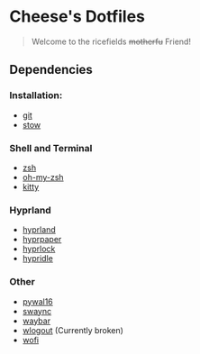 # Cheese's Dotfiles

> Welcome to the ricefields ~~motherfu~~ Friend!

## Dependencies

### Installation:

-   [git](https://git-scm.com/)
-   [stow](https://www.gnu.org/software/stow/)

### Shell and Terminal

-   [zsh](https://www.zsh.org/)
-   [oh-my-zsh](https://ohmyz.sh/)
-   [kitty](https://sw.kovidgoyal.net/kitty/)

### Hyprland

-   [hyprland](https://hyprland.org/)
-   [hyprpaper](https://github.com/hyprwm/hyprpaper)
-   [hyprlock](https://github.com/hyprwm/hyprlock)
-   [hypridle](https://github.com/hyprwm/hypridle)

### Other

-   [pywal16](https://github.com/eylles/pywal16)
-   [swaync](https://github.com/ErikReider/SwayNotificationCenter)
-   [waybar](https://github.com/Alexays/Waybar)
-   [wlogout](https://github.com/ArtsyMacaw/wlogout) (Currently broken)
-   [wofi](https://github.com/SimplyCEO/wofi)

